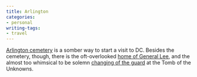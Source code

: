 ```yaml
---
title: Arlington
categories:
- personal
writing-tags:
- travel
---
```


[Arlington cemetery][1] is a somber way to start a visit to DC.  Besides the cemetery, though, there is the oft-overlooked [home of General Lee][2], and the almost too whimsical to be solemn [changing of the guard][3] at the Tomb of the Unknowns.

   [1]: http://www.arlingtoncemetery.org/
   [2]: http://www.nps.gov/arho/
   [3]: http://www.mdw.army.mil/fs-g03.htm
